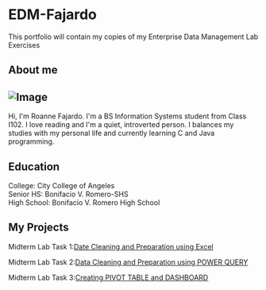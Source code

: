 # EDM-Fajardo
This portfolio will contain my copies of my Enterprise Data Management Lab Exercises

## About me
## ![Image](https://github.com/user-attachments/assets/bafd1753-747c-4b03-baa3-9a763eb15502)
Hi, I'm Roanne Fajardo. I'm a BS Information Systems student from Class I102. I love reading and I'm a quiet, introverted person. I balances my studies with my personal life and currently learning C and Java programming.

## Education
College: City College of Angeles\
Senior HS: Bonifacio V. Romero-SHS\
High School: Bonifacio V. Romero High School

## My Projects
Midterm Lab Task 1:[Date Cleaning and Preparation using Excel](https://roannefajardo.github.io/Midterm-Lab-Task-1/)

Midterm Lab Task 2:[Data Cleaning and Preparation using POWER QUERY](https://roannefajardo.github.io/Midterm-Lab-Task-2-/)

Midterm Lab Task 3:[Creating PIVOT TABLE and DASHBOARD](https://roannefajardo.github.io/Midterm-Lab-Task-3/)

